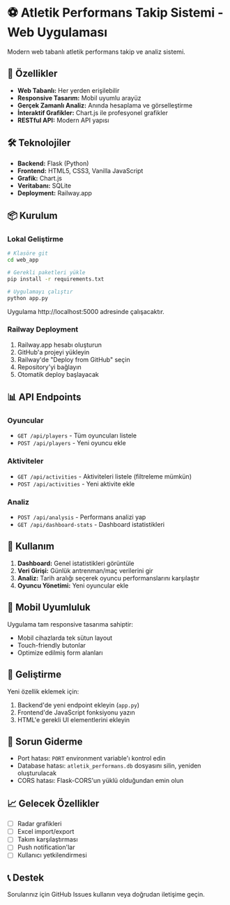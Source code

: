 # ⚽ Atletik Performans Takip Sistemi - Web Uygulaması

Modern web tabanlı atletik performans takip ve analiz sistemi.

## 🚀 Özellikler

- **Web Tabanlı:** Her yerden erişilebilir
- **Responsive Tasarım:** Mobil uyumlu arayüz
- **Gerçek Zamanlı Analiz:** Anında hesaplama ve görselleştirme
- **İnteraktif Grafikler:** Chart.js ile profesyonel grafikler
- **RESTful API:** Modern API yapısı

## 🛠️ Teknolojiler

- **Backend:** Flask (Python)
- **Frontend:** HTML5, CSS3, Vanilla JavaScript
- **Grafik:** Chart.js
- **Veritabanı:** SQLite
- **Deployment:** Railway.app

## 📦 Kurulum

### Lokal Geliştirme

```bash
# Klasöre git
cd web_app

# Gerekli paketleri yükle
pip install -r requirements.txt

# Uygulamayı çalıştır
python app.py
```

Uygulama http://localhost:5000 adresinde çalışacaktır.

### Railway Deployment

1. Railway.app hesabı oluşturun
2. GitHub'a projeyi yükleyin
3. Railway'de "Deploy from GitHub" seçin
4. Repository'yi bağlayın
5. Otomatik deploy başlayacak

## 📊 API Endpoints

### Oyuncular
- `GET /api/players` - Tüm oyuncuları listele
- `POST /api/players` - Yeni oyuncu ekle

### Aktiviteler
- `GET /api/activities` - Aktiviteleri listele (filtreleme mümkün)
- `POST /api/activities` - Yeni aktivite ekle

### Analiz
- `POST /api/analysis` - Performans analizi yap
- `GET /api/dashboard-stats` - Dashboard istatistikleri

## 🎯 Kullanım

1. **Dashboard:** Genel istatistikleri görüntüle
2. **Veri Girişi:** Günlük antrenman/maç verilerini gir
3. **Analiz:** Tarih aralığı seçerek oyuncu performanslarını karşılaştır
4. **Oyuncu Yönetimi:** Yeni oyuncular ekle

## 📱 Mobil Uyumluluk

Uygulama tam responsive tasarıma sahiptir:
- Mobil cihazlarda tek sütun layout
- Touch-friendly butonlar
- Optimize edilmiş form alanları

## 🔧 Geliştirme

Yeni özellik eklemek için:
1. Backend'de yeni endpoint ekleyin (`app.py`)
2. Frontend'de JavaScript fonksiyonu yazın
3. HTML'e gerekli UI elementlerini ekleyin

## 🚨 Sorun Giderme

- Port hatası: `PORT` environment variable'ı kontrol edin
- Database hatası: `atletik_performans.db` dosyasını silin, yeniden oluşturulacak
- CORS hatası: Flask-CORS'un yüklü olduğundan emin olun

## 📈 Gelecek Özellikler

- [ ] Radar grafikleri
- [ ] Excel import/export
- [ ] Takım karşılaştırması
- [ ] Push notification'lar
- [ ] Kullanıcı yetkilendirmesi

## 📞 Destek

Sorularınız için GitHub Issues kullanın veya doğrudan iletişime geçin.